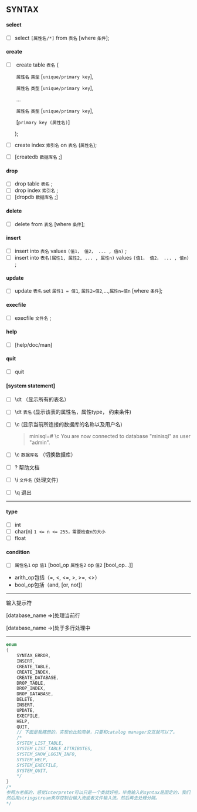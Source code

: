 ## SYNTAX

#### select

- [ ] select `[属性名/*]` from `表名` [where `条件`];

#### create

- [ ] ​	create table `表名` (

  ​	 `属性名` `类型` [`unique/primary key`],

  ​	 `属性名` `类型` [`unique/primary key`],

  ​	...

  ​	 `属性名` `类型` [`unique/primary key`],

  ​	[`primary key (属性名)`]

  );

- [ ] create index `索引名` on `表名` (`属性名`);

- [ ] [createdb `数据库名` ;]

#### drop

- [ ] drop table `表名` ;
- [ ] drop index `索引名` ; 
- [ ] [dropdb `数据库名` ;]

#### delete

- [ ] delete from `表名` [where `条件`];

#### insert

- [ ] insert into `表名` values `(值1， 值2， ... , 值n)` ;
- [ ] insert into `表名(属性1, 属性2, ... , 属性n)` values `(值1， 值2， ... , 值n)` ;

#### update

- [ ] update `表名` set `属性1 = 值1`, `属性2=值2`,...,`属性n=值n` [where `条件`];

#### execfile

- [ ] execfile `文件名` ;

#### help

- [ ] [help/doc/man]

#### quit

- [ ] quit

#### [system statement]

- [ ] \dt （显示所有的表名）

- [ ] \dt `表名` (显示该表的属性名，属性type， 约束条件)

- [ ] \c (显示当前所连接的数据库的名称以及用户名)

  > minisql=# \c
  > You are now connected to database "minisql" as user "admin".

- [ ] \c `数据库名` （切换数据库）

- [ ] \? 帮助文档

- [ ] \i `文件名` (处理文件)

- [ ] \q 退出

---

#### type

- [ ] int
- [ ] char(n) `1 <= n <= 255，需要检查n的大小`
- [ ] float

#### condition

- [ ] `属性名1` op `值1` [bool_op `属性名2` op `值2` [bool_op...]]
- arith_op包括（=, <, <=, >, >=, <>）
- bool_op包括（and, [or, not]）

---

输入提示符

[database_name =>]处理当前行

[database_name ->]处于多行处理中

---

```c++
enum
{
	SYNTAX_ERROR,
    INSERT,
    CREATE_TABLE,
    CREATE_INDEX,
    CREATE_DATABASE,
    DROP_TABLE,
    DROP_INDEX,
    DROP_DATABASE,
    DELETE,
    INSERT,
    UPDATE,
    EXECFILE,
    HELP,
    QUIT,
    // 下面是我瞎想的，实现也比较简单，只要和catalog manager交互就可以了。
    /*
    SYSTEM_LIST_TABLE,
    SYSTEM_LIST_TABLE_ATTRIBUTES,
    SYSTEM_SHOW_LOGIN_INFO,
    SYSTEM_HELP,
    SYSTEM_EXECFILE,
    SYSTEM_QUIT,
    */
}
/*
参照方老板的，感觉interpreter可以只是一个类就好啦，毕竟输入的syntax是固定的，我们对每一个开头的字符判断，初步判定类型语句类型，然后再丢到各自的语句函数里面再次检测syntax。如果是没问题的再往API里面传，传分隔之后的属性，表名/属性名/值/条件/TYPE，或者API也设计多个函数去做处理也没问题。
然后用stringstream来存控制台输入流或者文件输入流。然后再去处理分隔。
*/
```

